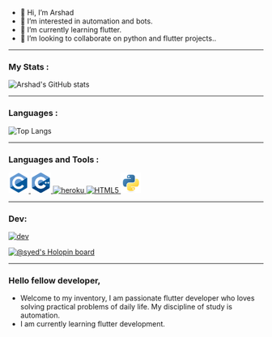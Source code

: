 - 👋 Hi, I’m Arshad
- 👀 I’m interested in automation and bots.
- 🌱 I’m currently learning flutter.
- 💞️ I’m looking to collaborate on python and flutter projects..

<hr>


### My Stats :

![Arshad's GitHub stats](https://github-readme-stats.vercel.app/api?username=Arshad-02&show_icons=true&theme=midnight-purple)

<hr>

### Languages :

![Top Langs](https://github-readme-stats.vercel.app/api/top-langs/?username=Arshad-02&langs_count=8&theme=midnight-purple)

<hr>

<h3 align="left">Languages and Tools :</h3>
<p align="left"> <a href="https://www.cprogramming.com/" target="_blank"> <img src="https://raw.githubusercontent.com/devicons/devicon/master/icons/c/c-original.svg" alt="c" width="40" height="40"/> </a> <a href="https://www.w3schools.com/cpp/" target="_blank"> <img src="https://raw.githubusercontent.com/devicons/devicon/master/icons/cplusplus/cplusplus-original.svg" alt="cplusplus" width="40" height="40"/> </a> <a href="https://heroku.com" target="_blank"> <img src="https://www.vectorlogo.zone/logos/heroku/heroku-icon.svg" alt="heroku" width="40" height="40"/> </a> <a href="https://www.w3schools.com/html/" target="_blank"> <img src="https://user-images.githubusercontent.com/91333786/159528411-64149744-b749-465e-9d1c-0b06328823a5.png" alt="HTML5" width="40" height="40"/> </a> <a href="https://www.python.org" target="_blank"> <img src="https://raw.githubusercontent.com/devicons/devicon/master/icons/python/python-original.svg" alt="python" width="40" height="40"/> </a> </p>

<hr>

<h3 align="left">Dev:</h3>

[<img src='https://cdn.jsdelivr.net/npm/simple-icons@3.0.1/icons/dev-dot-to.svg' alt='dev' height='40'>](https://dev.to/arshad02)

[![@syed's Holopin board](https://holopin.io/api/user/board?user=syed)](https://holopin.io/@syed)
<hr>

### Hello fellow developer,
- Welcome to my inventory, I am passionate flutter developer who loves solving practical problems of daily life. My discipline of study is automation.
- I am currently learning flutter development.
<!---
Arshad-02/Arshad-02 is a ✨ special ✨ repository because its `README.md` (this file) appears on your GitHub profile.
You can click the Preview link to take a look at your changes.
--->
